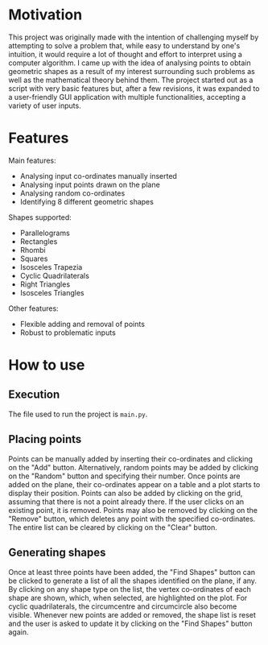 # Motivation

This project was originally made with the intention of challenging myself by attempting to solve a problem that, while easy to understand by one's intuition, it would require a lot of thought and effort to interpret using a computer algorithm. I came up with the idea of analysing points to obtain geometric shapes as a result of my interest surrounding such problems as well as the mathematical theory behind them. The project started out as a script with very basic features but, after a few revisions, it was expanded to a user-friendly GUI application with multiple functionalities, accepting a variety of user inputs.

# Features

Main features:

* Analysing input co-ordinates manually inserted
* Analysing input points drawn on the plane
* Analysing random co-ordinates
* Identifying 8 different geometric shapes

Shapes supported:

* Parallelograms
* Rectangles
* Rhombi
* Squares
* Isosceles Trapezia
* Cyclic Quadrilaterals
* Right Triangles
* Isosceles Triangles

Other features:

* Flexible adding and removal of points
* Robust to problematic inputs

# How to use

## Execution

The file used to run the project is ``main.py``.

## Placing points

Points can be manually added by inserting their co-ordinates and clicking on the "Add" button. Alternatively, random points may be added by clicking on the "Random" button and specifying their number. Once points are added on the plane, their co-ordinates appear on a table and a plot starts to display their position. Points can also be added by clicking on the grid, assuming that there is not a point already there. If the user clicks on an existing point, it is removed. Points may also be removed by clicking on the "Remove" button, which deletes any point with the specified co-ordinates. The entire list can be cleared by clicking on the "Clear" button.

## Generating shapes

Once at least three points have been added, the "Find Shapes" button can be clicked to generate a list of all the shapes identified on the plane, if any. By clicking on any shape type on the list, the vertex co-ordinates of each shape are shown, which, when selected, are highlighted on the plot. For cyclic quadrilaterals, the circumcentre and circumcircle also become visible. Whenever new points are added or removed, the shape list is reset and the user is asked to update it by clicking on the "Find Shapes" button again.
